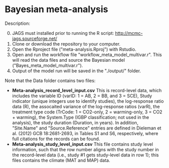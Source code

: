 # Bayesian meta-analysis
Description:

0. JAGS must installed prior to running the R script: http://mcmc-jags.sourceforge.net/
1. Clone or download the repository to your computer.
2. Open the Rproject file ("meta-analysis.Rproj") with Rstudio.
3. Open and run the workflow file "workflow_meta_model_multivar.r". This will read the data files and source the Bayesian model ("Bayes_meta_model_multivar.r").
5. Output of the model run will be saved in the "./output/" folder.

Note that the Data folder contains two files: 
  - **Meta-analysis_record_level_input.csv** This is record-level data, which includes the variable ID (varID: 1 = AB, 2 = BB, and 3 = SCE), Study indicator (unique integers use to identify studies), the log-response ratio data (R), the assocaited variance of the log-response ratios (varR), the treatment type code (TrCode: 1 = CO2-only, 2 = warming-only, 3 = CO2  + warming), the System.Type (IGBP classification; not used in the analysis), the study duration (Duration, in years). In addition, "Site.Name" and "Source.Reference" entries are defined in Dieleman et al. (2012) GCB 18:2681-2693, in Tables S1 and S6, respectively, where full citations for the records can be found.
  - **Meta-analysis_study_level_input.csv** This file contains study level information, such that the row number aligns with the study number in the record-level data (i.e., study #1 gets study-level data in row 1); this files contains the climate (MAT and MAP) data.
